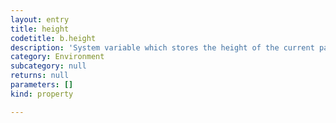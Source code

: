 ```yaml
---
layout: entry
title: height
codetitle: b.height
description: 'System variable which stores the height of the current page.'
category: Environment
subcategory: null
returns: null
parameters: []
kind: property

---
```

